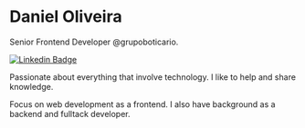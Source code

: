 # Daniel Oliveira 

Senior Frontend Developer @grupoboticario.

[![Linkedin Badge](https://img.shields.io/twitter/url?color=%2332a852&label=Daniel%20Oliveira&logo=Linkedin&style=flat-square&url=https%3A%2F%2Fwww.linkedin.com%2Fin%2Fdansoliveira%2F)](https://www.linkedin.com/in/dansoliveira/) 

Passionate about everything that involve technology. I like to help and share knowledge.

Focus on web development as a frontend. I also have background as a backend and fulltack developer.
